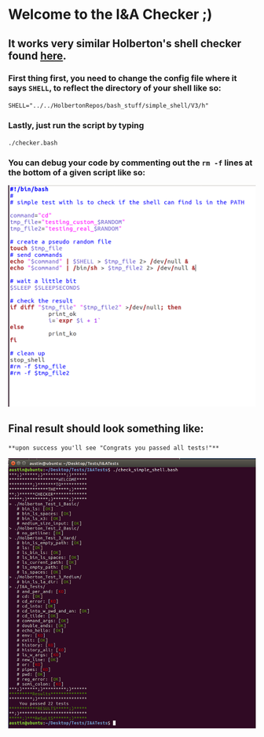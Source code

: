 # Welcome to the I&A Checker ;)
## It works very similar Holberton's shell checker found [here](https://github.com/holbertonschool/0x15.c/).

### First thing first, you need to change the config file where it says `SHELL`, to reflect the directory of your shell like so: 
`SHELL="../../HolbertonRepos/bash_stuff/simple_shell/V3/h"`

### Lastly, just run the script by typing 
`./checker.bash`

### You can debug your code by commenting out the `rm -f` lines at the bottom of a given script like so:

![](readmephotos/cmtrm.png)

## Final result should look something like: 
	**upon success you'll see "Congrats you passed all tests!"**

![](readmephotos/exampleout.png)
